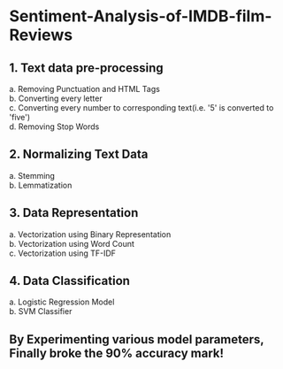 # Sentiment-Analysis-of-IMDB-film-Reviews

## 1. Text data pre-processing 
  a. Removing Punctuation and HTML Tags <br />
  b. Converting every letter <br />
  c. Converting every number to corresponding text(i.e. '5' is converted to 'five') <br />
  d. Removing Stop Words <br />
## 2. Normalizing Text Data
  a. Stemming <br />
  b. Lemmatization <br />
## 3. Data Representation
  a. Vectorization using Binary Representation <br />
  b. Vectorization using Word Count <br />
  c. Vectorization using TF-IDF <br />
## 4. Data Classification
  a. Logistic Regression Model <br />
  b. SVM Classifier <br />
## By Experimenting various model parameters, Finally broke the 90% accuracy mark!
